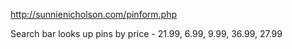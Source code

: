 http://sunnienicholson.com/pinform.php 

Search bar looks up pins by price - 21.99, 6.99, 9.99, 36.99, 27.99
